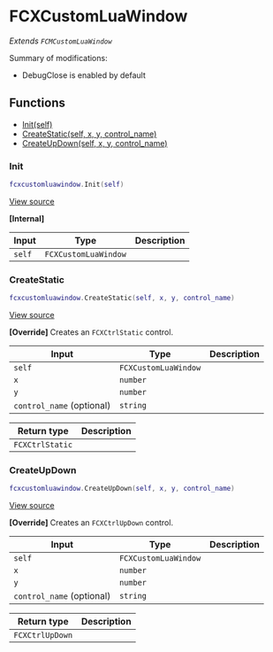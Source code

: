 # FCXCustomLuaWindow

*Extends `FCMCustomLuaWindow`*

Summary of modifications:
- DebugClose is enabled by default

## Functions

- [Init(self)](#init)
- [CreateStatic(self, x, y, control_name)](#createstatic)
- [CreateUpDown(self, x, y, control_name)](#createupdown)

### Init

```lua
fcxcustomluawindow.Init(self)
```

[View source](https://github.com/finale-lua/lua-scripts/tree/master/src/mixin/FCXCustomLuaWindow.lua#L28)

**[Internal]**

| Input | Type | Description |
| ----- | ---- | ----------- |
| `self` | `FCXCustomLuaWindow` |  |

### CreateStatic

```lua
fcxcustomluawindow.CreateStatic(self, x, y, control_name)
```

[View source](https://github.com/finale-lua/lua-scripts/tree/master/src/mixin/FCXCustomLuaWindow.lua#L44)

**[Override]**
Creates an `FCXCtrlStatic` control.

| Input | Type | Description |
| ----- | ---- | ----------- |
| `self` | `FCXCustomLuaWindow` |  |
| `x` | `number` |  |
| `y` | `number` |  |
| `control_name` (optional) | `string` |  |

| Return type | Description |
| ----------- | ----------- |
| `FCXCtrlStatic` |  |

### CreateUpDown

```lua
fcxcustomluawindow.CreateUpDown(self, x, y, control_name)
```

[View source](https://github.com/finale-lua/lua-scripts/tree/master/src/mixin/FCXCustomLuaWindow.lua#L65)

**[Override]**
Creates an `FCXCtrlUpDown` control.

| Input | Type | Description |
| ----- | ---- | ----------- |
| `self` | `FCXCustomLuaWindow` |  |
| `x` | `number` |  |
| `y` | `number` |  |
| `control_name` (optional) | `string` |  |

| Return type | Description |
| ----------- | ----------- |
| `FCXCtrlUpDown` |  |
